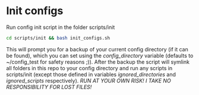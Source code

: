 # Init configs
Run config init script in the folder scripts/init
```bash
cd scripts/init && bash init_configs.sh
```
This will prompt you for a backup of your current config directory (if it can be found), which you can set using the _config_directory_ variable (defaults to ~/config_test for safety reasons ;)). After the backup the script will symlink all folders in this repo to your config directory and run any scripts in scripts/init (except those defined in variables _ignored_directories_ and _ignored_scripts_ respectively). *RUN AT YOUR OWN RISK! I TAKE NO RESPONSIBILITY FOR LOST FILES!*
